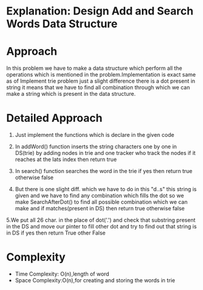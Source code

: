 # Explanation: Design Add and Search Words Data Structure

# Approach
In this problem we have to make a data structure which perform all the operations which is mentioned in the problem.Implementation is exact same as of Implement trie problem just a slight difference there is a dot present in string it means that we have to find all combination through which we can make a string which is present in the data structure.

# Detailed Approach
1. Just implement the functions which is declare in the given code 

2. In addWord() function inserts the string characters one by one in DS(trie) by adding nodes in trie and one tracker who track the nodes if it reaches at the lats index then return true

3. In search() function searches the word in the trie if yes then return true otherwise false

4. But there is one slight diff. which we have to do in this "d..s" this string is given and we have to find any combination which fills the dot so we make SearchAfterDot() to find all possible combination which we can make and if matches(present in DS) then return true otherwise false

5.We put all 26 char. in the place of dot('.') and check that substring present in the DS and move our pinter to fill other dot and try to find out that string is in DS if yes then return True other False

# Complexity
- Time Complexity: O(n),length of word
- Space Complexity:O(n),for creating and storing the words in trie